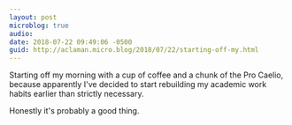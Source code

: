 ```yaml
---
layout: post
microblog: true
audio: 
date: 2018-07-22 09:49:06 -0500
guid: http://aclaman.micro.blog/2018/07/22/starting-off-my.html
---
```

Starting off my morning with a cup of coffee and a chunk of the Pro Caelio, because apparently I've decided to start rebuilding my academic work habits earlier than strictly necessary.

Honestly it's probably a good thing.
